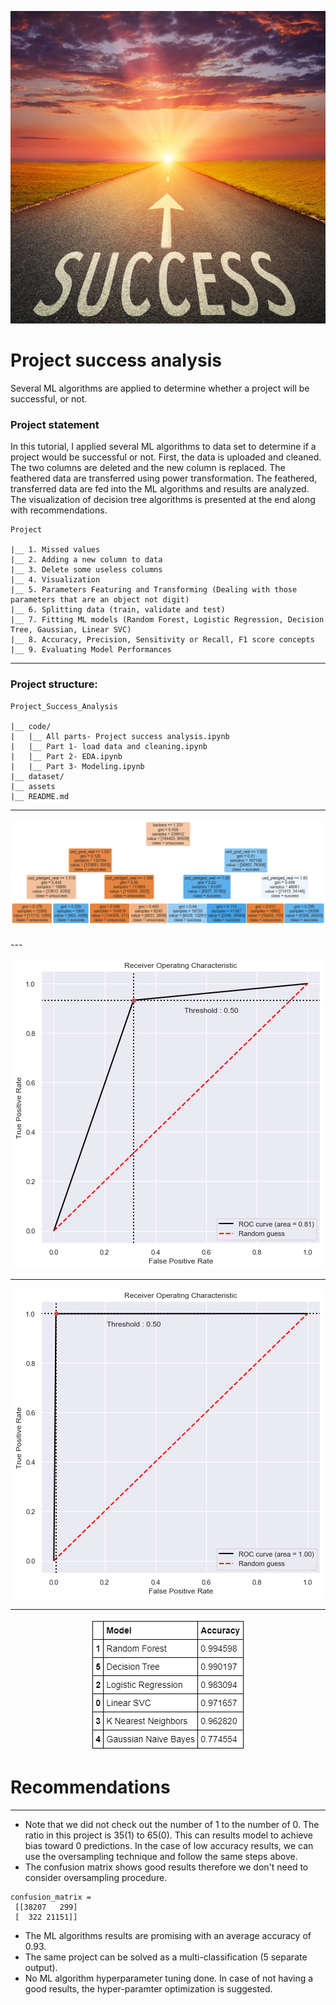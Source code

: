 
<p align="center">
  <img width="1000" height="500" src="assets/Success.jpg" >
</p>

# Project success analysis
 Several ML algorithms are applied to determine whether a project will be successful, or not.


 
### Project statement
In this tutorial, I applied several ML algorithms to data set to determine if a project would be successful or not. 
First, the data is uploaded and cleaned. The two columns are deleted and the new column is replaced. The feathered data are transferred using power transformation.
The feathered, transferred data are fed into the ML algorithms and results are analyzed. The visualization of decision tree algorithms is presented at the end along with recommendations.

```
Project
  
|__ 1. Missed values
|__ 2. Adding a new column to data  
|__ 3. Delete some useless columns
|__ 4. Visualization 
|__ 5. Parameters Featuring and Transforming (Dealing with those parameters that are an object not digit)
|__ 6. Splitting data (train, validate and test)
|__ 7. Fitting ML models (Random Forest, Logistic Regression, Decision Tree, Gaussian, Linear SVC)
|__ 8. Accuracy, Precision, Sensitivity or Recall, F1 score concepts
|__ 9. Evaluating Model Performances

```



---
### Project structure:

```
Project_Success_Analysis
  
|__ code/
|   |__ All parts- Project success analysis.ipynb  
|   |__ Part 1- load data and cleaning.ipynb 
|   |__ Part 2- EDA.ipynb 
|   |__ Part 3- Modeling.ipynb
|__ dataset/
|__ assets
|__ README.md
```
---








<p align="center">
  <img width="1000" src="assets/DT.png" >
</p>
---
<p align="center">
  <img src="assets/ROC_G.png" >
</p>




---
<p align="center">
  <img src="assets/ROC_RF.png" >
</p>




---
<p align="center">
  <img src="assets/model_table.PNG" >
</p>


# Recommendations
---
* Note that we did not check out the number of 1 to the number of 0. The ratio in this project is 35(1) to 65(0). This can results model to achieve bias toward 0 predictions. In the case of low accuracy results, we can use the oversampling technique and follow the same steps above.
* The confusion matrix shows good results therefore we don't need to consider oversampling procedure.
```
confusion_matrix = 
 [[38207   299]
 [  322 21151]]
```
* The ML algorithms results are promising with an average accuracy of 0.93.
* The same project can be solved as a multi-classification (5 separate output).
* No ML algorithm hyperparameter tuning done. In case of not having a good results, the hyper-paramter optimization is suggested.

